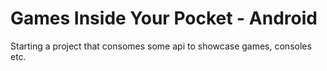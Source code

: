 # Games Inside Your Pocket - Android
Starting a project that consomes some api to showcase games, consoles etc.
